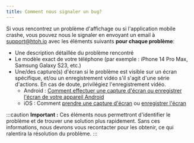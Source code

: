 ```yaml
---
title: Comment nous signaler un bug?
---
```


Si vous rencontrez un problème d'affichage ou si l'application mobile crashe, vous pouvez nous le signaler en envoyant un email à [support@htoh.io](mailto:support@htoh.io) avec les éléments suivants **pour chaque problème**:

- Une description détaillée du problème rencontré
- Le modèle exact de votre téléphone (par exemple : iPhone 14 Pro Max, Samsung Galaxy S23, etc.)
- Une/des capture(s) d'écran si le problème est visible sur un écran spécifique, et/ou un enregistrement vidéo s'il s'agit d'une série d'actions. En cas de doute, privilégiez l'enregistrement vidéo.
    - Android : [Comment effectuer une capture d'écran ou enregistrer l'écran de votre appareil Android](https://support.google.com/android/answer/9075928?hl=fr&sjid=8224216547773068913-EU)
    - iOS : Comment [prendre une capture d'écran](https://support.apple.com/fr-fr/guide/iphone/iphc872c0115/ios) ou [enregistrer l'écran](https://support.apple.com/fr-fr/102653)

:::caution
**Important :** Ces éléments nous permettront d'identifier le problème et de trouver une solution plus rapidement. Sans ces informations, nous devrons vous recontacter pour les obtenir, ce qui ralentira la résolution du problème.
:::